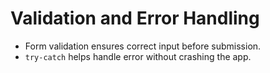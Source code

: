 # Validation and Error Handling
* Form validation ensures correct input before submission.  
* `try-catch` helps handle error without crashing the app.  

